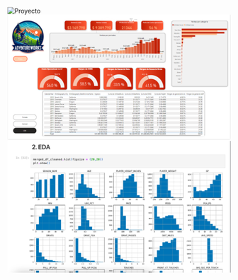 ![Proyecto](./src/components/img/para%20pór.PNG)
![Proyecto](./src/components/img/primer1.PNG)
![Proyecto](./src/components/img/Captura%20de%20Pantalla%202024-06-19%20a%20la(s)%2018.17.50.png)
